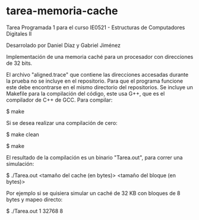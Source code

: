 # tarea-memoria-cache
Tarea Programada 1 para el curso
IE0521 - Estructuras de Computadores Digitales II

Desarrolado por Daniel Díaz y Gabriel Jiménez

Implementación de una memoria caché para un procesador con direcciones de 32 bits.

El archivo "aligned.trace" que contiene las direcciones accesadas durante la prueba no se incluye en el repositorio. Para que el programa funcione este debe encontrarse en el mismo directorio del repositorios. Se incluye un Makefile para la compilación del código, este usa G++, que es el compilador de C++ de GCC. Para compilar:

$ make

Si se desea realizar una compilación de cero:

$ make clean

$ make

El resultado de la compilación es un binario "Tarea.out", para correr una simulación:

$ ./Tarea.out <asociatividad> <tamaño del cache (en bytes)> <tamaño del bloque (en bytes)>

Por ejemplo si se quisiera simular un caché de 32 KB con bloques de 8 bytes y mapeo directo:

$ ./Tarea.out 1 32768 8


